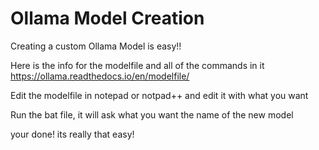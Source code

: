 # Ollama Model Creation

Creating a custom Ollama Model is easy!!

Here is the info for the modelfile and all of the commands in it
https://ollama.readthedocs.io/en/modelfile/

Edit the modelfile in notepad or notpad++ and edit it with what you want

Run the bat file, it will ask what you want the name of the new model 

your done! its really that easy!
